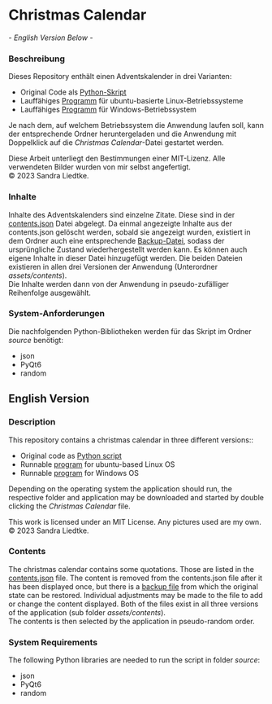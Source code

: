 # Christmas Calendar

*- English Version Below -*

### Beschreibung

Dieses Repository enthält einen Adventskalender in drei Varianten:
 - Original Code als [Python-Skript](/source/christmas_calendar.py)
 - Lauffähiges [Programm](/linux/Christmas%20Calendar) für ubuntu-basierte Linux-Betriebssysteme
 - Lauffähiges [Programm](/windows/Christmas%20Calendar) für Windows-Betriebssystem

Je nach dem, auf welchem Betriebssystem die Anwendung laufen soll, kann der entsprechende Ordner heruntergeladen und die Anwendung
mit Doppelklick auf die *Christmas Calendar*-Datei gestartet werden.

Diese Arbeit unterliegt den Bestimmungen einer MIT-Lizenz. Alle verwendeten Bilder wurden von mir selbst angefertigt.<br/>
© 2023 Sandra Liedtke.

### Inhalte

Inhalte des Adventskalenders sind einzelne Zitate. Diese sind in der [contents.json](/source/assets/contents/contents.json) Datei abgelegt.
Da einmal angezeigte Inhalte aus der contents.json gelöscht werden, sobald sie angezeigt wurden, existiert in dem Ordner auch eine entsprechende [Backup-Datei](/source/assets/contents/contents.json.bak),
sodass der ursprüngliche Zustand wiederhergestellt werden kann. Es können auch eigene Inhalte in dieser Datei hinzugefügt werden. Die beiden Dateien existieren in allen drei Versionen der Anwendung (Unterordner *assets/contents*).<br/>
Die Inhalte werden dann von der Anwendung in pseudo-zufälliger Reihenfolge ausgewählt.

### System-Anforderungen

Die nachfolgenden Python-Bibliotheken werden für das Skript im Ordner *source* benötigt:
 - json
 - PyQt6
 - random

## English Version

### Description

This repository contains a christmas calendar in three different versions::
 - Original code as [Python script](/source/christmas_calendar.py)
 - Runnable [program](/linux/Christmas%20Calendar) for ubuntu-based Linux OS
 - Runnable [program](/windows/Christmas%20Calendar) for Windows OS

Depending on the operating system the application should run, the respective folder and application may be downloaded and
started by double clicking the *Christmas Calendar* file.

This work is licensed under an MIT License. Any pictures used are my own.<br/>
© 2023 Sandra Liedtke.

### Contents

The christmas calendar contains some quotations. Those are listed in the [contents.json](/source/assets/contents/contents.json) file.
The content is removed from the contents.json file after it has been displayed once, but there is a [backup file](/source/assets/contents/contents.json.bak)
from which the original state can be restored. Individual adjustments may be made to the file to add or change the content displayed. Both of the files exist in all three versions of the application (sub folder *assets/contents*).<br/>
The contents is then selected by the application in pseudo-random order.

### System Requirements

The following Python libraries are needed to run the script in folder *source*:
 - json
 - PyQt6
 - random
